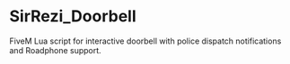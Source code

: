 # SirRezi_Doorbell
FiveM Lua script for interactive doorbell with police dispatch notifications and Roadphone support.
